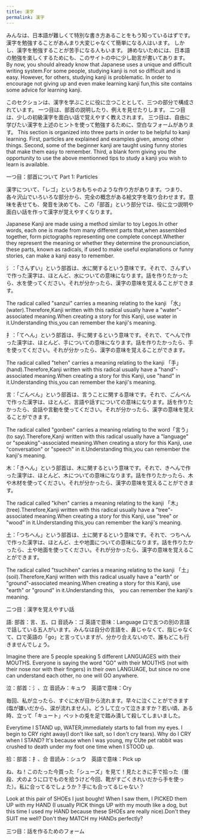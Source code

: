 ```yaml
---
title: 漢字
permalink: 漢字
---
```

みんなは、日本語が難しくて特別な書き方あることをもう知っているはずです。
漢字を勉強することがあんまり大変じゃなくて簡単になる人はいます。
しかし、漢字を勉強することが苦手になる人もいます。
諦めないためには、日本語の勉強を楽しくするためにも、このサイトの中に少し助言が書いてあります。
By now, you should already know that Japanese uses a unique and difficult writing system.For some people, studying kanji is not so difficult and is easy. However, for others, studying kanji is problematic.
In order to encourage not giving up and even make learning kanji fun,this site contains some advice for learning kanji.

このセクションは、漢字を学ぶことに役に立つこととして、三つの部分で構成されています。
一つ目は、部首の説明したり、例えを見せたりします。
二つ目は、少しの初級漢字を面白い話で覚えやすく教えされます。
三つ目は、自由に学びたい漢字を上述のヒントを使って勉強するために、空白なフォームがあります。
This section is organized into three parts in order to be helpful to kanji learning.
First, particles are explained and examples given, among other things.
Second, some of the beginner kanji are taught using funny stories that make them easy to remember.
Third, a blank form giving you the opportunity to use the above mentionned tips to study a kanji you wish to learn is available.

一つ目：部首について
Part 1: Particles

漢字について、「レゴ」というおもちゃのような作り方があります。つまり、各々沢山でいろいろな部分から、完全の概念がある絵文字を取り合わせます。意味を表せても、発音を決めても、この「部首」という部分では、役に立つ説明や面白い話を作って漢字が覚えやすくなります。

Japanese Kanji are made using a method similar to toy Legos.In other words, each one is made from many different parts that,when assembled together, form pictographs representing one complete concept.Whether they represent the meaning or whether they determine the pronounciation, these parts, known as radicals, if used to make useful explanations or funny stories, can make a kanji easy to remember.

氵：「さんずい」という部首は、水に関するという意味です。それで、さんずいで作った漢字は、ほとんど、水についての意味になります。話を作りたかったら、水を使ってください。それが分かったら、漢字の意味を覚えることができます。

The radical called "sanzui" carries a meaning relating to the kanji 「水」(water).Therefore,Kanji written with this radical usually have a "water"-associated meaning.When creating a story for this Kanji, use water in it.Understanding this,you can remember the kanji's meaning.

扌：「てへん」という部首は、手に関するという意味です。それで、てへんで作った漢字は、ほとんど、手についての意味になります。話を作りたかったら、手を使ってください。それが分かったら、漢字の意味を覚えることができます。


The radical called "tehen" carries a meaning relating to the kanji 「手」(hand).Therefore,Kanji written with this radical usually have a "hand"-associated meaning.When creating a story for this Kanji, use "hand" in it.Understanding this,you can remember the kanji's meaning.

言：「ごんべん」という部首は、言うことに関する意味です。それで、ごんべんで作った漢字は、ほとんど、言語や話すについての意味になります。話を作りたかったら、会話や言動を使ってください。それが分かったら、漢字の意味を覚えることができます。


The radical called "gonben" carries a meaning relating to the word「言う」(to say).Therefore,Kanji written with this radical usually have a "language" or "speaking"-associated meaning.When creating a story for this Kanji, use "conversation" or "speech" in it.Understanding this,you can remember the kanji's meaning.

木：「きへん」という部首は、木に関するという意味です。それで、きへんで作った漢字は、ほとんど、木についての意味になります。話を作りたかったら、木や木材を使ってください。それが分かったら、漢字の意味を覚えることができます。


The radical called "kihen" carries a meaning relating to the kanji 「木」(tree).Therefore,Kanji written with this radical usually have a "tree"-associated meaning.When creating a story for this Kanji, use "tree" or "wood" in it.Understanding this,you can remember the kanji's meaning.

土：「つちへん」という部首は、土に関するという意味です。それで、つちへんで作った漢字は、ほとんど、土や地面についての意味になります。話を作りたかったら、土や地面を使ってください。それが分かったら、漢字の意味を覚えることができます。


The radical called "tsuchihen" carries a meaning relating to the kanji 「土」(soil).Therefore,Kanji written with this radical usually have a "earth" or "ground"-associated meaning.When creating a story for this Kanji, use "earth" or "ground" in it.Understanding this,　you can remember the kanji's meaning.

二つ目：漢字を覚えやすい話

語: 部首：言、五、口  音読み：ゴ  英語で意味：Language
口で五つの別の言語で話している五人がいます。みんなは自分の言語を、鼻じゃなくて、指じゃなくて、口で英語の「go」と言っていますが、分かり合えないので、誰もどこも行きませんでしょう。

Imagine there are 5 people speaking 5 different LANGUAGES with their MOUTHS. Everyone is saying the word "GO" with their MOUTHS (not with their nose nor with their fingers) in their own LANGUAGE, but since no one can understand each other, no one will GO anywhere.

泣：部首：氵、立  音読み：キュウ　英語で意味：Cry

毎回、私が立ったら、すぐに水が目から流れます。早々に泣くことができます(塩が嫌いだから、涙が流れません）。どうして立って泣きますか？若い頃、ある時、立って「キュート」ペットの兎を足で踏み潰して殺してしまいました。

Everytime I STAND up, WATER,immediately starts to fall from my eyes. I begin to CRY right away(I don't like salt, so I don't cry tears). Why do I CRY when I STAND? It's because when I was young, my CUte pet rabbit was crushed to death under my foot one time when I STOOD up.

拾：部首：扌、合  音読み：シュウ　英語で意味：Pick up

ね、ね！このたった今買った「シューズ」を見て！見たときに手で拾った（普段、犬のように口でものを拾うけど今回、靴がすごくきれいだから手を使った）。私に合ってるでしょうか？手にも合ってるじゃない？

Look at this pair of SHOEs I just bought! When I saw them, I PICKED them UP with my HAND (I usually PICK things UP with my mouth like a dog, but this time I used my HAND because these SHOEs are really nice).Don't they SUIT me well? Don't they MATCH my HANDs perfectly?　

三つ目：話を作るためのフォーム
